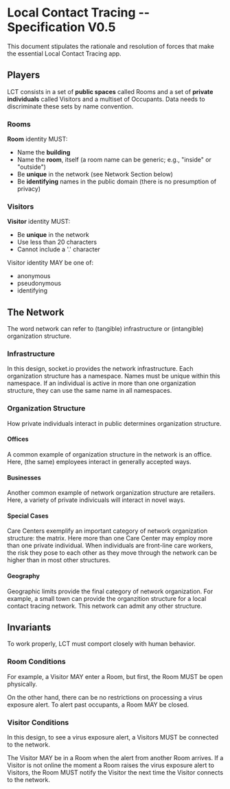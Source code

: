 # Local Contact Tracing -- Specification V0.5

This document stipulates the rationale and resolution of forces that make the essential Local Contact Tracing app.

## Players

LCT consists in a set of **public spaces** called Rooms and a set of **private individuals** called Visitors and a multiset of Occupants. Data needs to discriminate these sets by name convention.

### Rooms

**Room** identity MUST:

- Name the **building**
- Name the **room**, itself (a room name can be generic; e.g., "inside" or "outside")
- Be **unique** in the network (see Network Section below)
- Be **identifying** names in the public domain (there is no presumption of privacy)

### Visitors

**Visitor** identity MUST:

- Be **unique** in the network
- Use less than 20 characters
- Cannot include a '.' character

Visitor identity MAY be one of:

- anonymous
- pseudonymous
- identifying

## The Network

The word network can refer to (tangible) infrastructure or (intangible) organization structure.

### Infrastructure

In this design, socket.io provides the network infrastructure. Each organization structure has a namespace. Names must be unique within this namespace. If an individual is active in more than one organization structure, they can use the same name in all namespaces.

### Organization Structure

How private individuals interact in public determines organization structure.

#### Offices

A common example of organization structure in the network is an office. Here, (the same) employees interact in generally accepted ways.

#### Businesses

Another common example of network organization structure are retailers. Here, a variety of private indivicuals will interact in novel ways.

#### Special Cases

Care Centers exemplify an important category of network organization structure: the matrix. Here more than one Care Center may employ more than one private individual. When individuals are front-line care workers, the risk they pose to each other as they move through the network can be higher than in most other structures.

#### Geography

Geographic limits provide the final category of network organization. For example, a small town can provide the organzition structure for a local contact tracing network. This network can admit any other structure.

## Invariants

To work properly, LCT must comport closely with human behavior.

### Room Conditions

For example, a Visitor MAY enter a Room, but first, the Room MUST be open physically.

On the other hand, there can be no restrictions on processing a virus exposure alert. To alert past occupants, a Room MAY be closed.

### Visitor Conditions

In this design, to see a virus exposure alert, a Visitors MUST be connected to the network.

The Visitor MAY be in a Room when the alert from another Room arrives. If a Visitor is not online the moment a Room raises the virus exposure alert to Visitors, the Room MUST notify the Visitor the next time the Visitor connects to the network.
